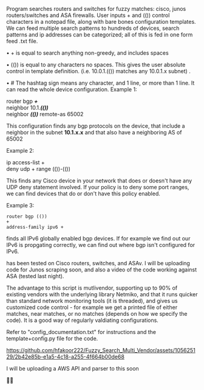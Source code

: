 Program searches routers and switches for fuzzy matches: cisco, junos routers/switches and ASA firewalls.
User inputs  +   and   (())   control characters in a notepad file, along with bare bones configuration templates. We can feed multiple search patterns to hundreds of devices, search patterns and ip addresses can be categorized; all of this is fed in one form feed .txt file.


•	+ is equal to search anything non-greedy,  and includes spaces

•	(())  is equal to any characters no spaces. This gives the user absolute control in template definition. (i.e. 10.0.1.(()) matches any 10.0.1.x subnet) .

•	#   The hashtag sign means any character, and 1 line, or more than 1 line. It can read the whole device configuration.
Example 1:

  router bgp **_+_**                                
  neighbor 10.1._**(())**_                                                                                                                                  
  neighbor _**(())**_ remote-as 65002


This configuration finds any bgp protocols on the device, that include a neighbor in the subnet **10.1.x.x**  and that
also have a neighboring AS of 65002

Example 2:

ip access-list +  
deny udp + range (())-(()) 

This finds any Cisco device in your network that does or doesn't  have any UDP deny statement involved. If your policy is to deny some port ranges, we can find devices that do or don't have this policy enabled.


Example 3:

 	router bgp (())
 	+
 	address-family ipv6 +

finds all IPv6 globally enabled bgp devices. If for example we find out our IPv6 is propgating correctly, we can find out where bgp isn't configured for IPv6.





has been tested on Cisco routers, switches, and ASAv. I will be uploading code for Junos scraping soon, and also a video of the code working against ASA (tested last night).


The advantage to this script is mutlivendor, supporting up to 90% of existing vendors with the underlying library Netmiko, and that it runs quicker than standard network monitoring tools (it is threaded), and gives us customized code control - for example we get a printed file of either matches, near matches, or no matches (depends on how we specify the code).  It is a good way of regularly valdiating configurations.

Refer to "config_documentation.txt"   for instructions and the template+config.py file  for the code.







https://github.com/hfakoor222/Fuzzy_Search_Multi_Vendor/assets/105625129/2b42e85b-e1a5-4c18-a255-4f664b00de68







I will be uploading a AWS API and parser to this soon

:face_exhaling:



